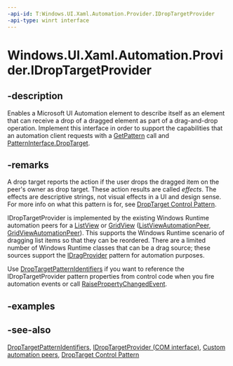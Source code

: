 ```yaml
---
-api-id: T:Windows.UI.Xaml.Automation.Provider.IDropTargetProvider
-api-type: winrt interface
---
```


<!-- Interface syntax.
public interface IDropTargetProvider : 
-->

# Windows.UI.Xaml.Automation.Provider.IDropTargetProvider

## -description
Enables a Microsoft UI Automation element to describe itself as an element that can receive a drop of a dragged element as part of a drag-and-drop operation. Implement this interface in order to support the capabilities that an automation client requests with a [GetPattern](../windows.ui.xaml.automation.peers/automationpeer_getpattern_2046576749.md) call and [PatternInterface.DropTarget](../windows.ui.xaml.automation.peers/patterninterface.md).

## -remarks
A drop target reports the action if the user drops the dragged item on the peer's owner as drop target. These action results are called *effects*. The effects are descriptive strings, not visual effects in a UI and design sense. For more info on what this pattern is for, see [DropTarget Control Pattern](https://msdn.microsoft.com/library/dd5ee4a0-e6c0-4657-a60f-7f59fc569e04).

IDropTargetProvider is implemented by the existing Windows Runtime automation peers for a [ListView](../windows.ui.xaml.controls/listview.md) or [GridView](../windows.ui.xaml.controls/gridview.md) ([ListViewAutomationPeer](../windows.ui.xaml.automation.peers/listviewautomationpeer.md), [GridViewAutomationPeer](../windows.ui.xaml.automation.peers/gridviewautomationpeer.md)). This supports the Windows Runtime scenario of dragging list items so that they can be reordered. There are a limited number of Windows Runtime classes that can be a drag source; these sources support the [IDragProvider](idragprovider.md) pattern for automation purposes.

Use [DropTargetPatternIdentifiers](../windows.ui.xaml.automation/droptargetpatternidentifiers.md) if you want to reference the IDropTargetProvider pattern properties from control code when you fire automation events or call [RaisePropertyChangedEvent](../windows.ui.xaml.automation.peers/automationpeer_raisepropertychangedevent_715050195.md).

## -examples

## -see-also
[DropTargetPatternIdentifiers](../windows.ui.xaml.automation/droptargetpatternidentifiers.md), [IDropTargetProvider (COM interface)](https://msdn.microsoft.com/library/eccdc429-4829-46e0-ae77-270024e2da48), [Custom automation peers](https://msdn.microsoft.com/library/aa8da53b-fe6e-40ac-9f0a-cb09637c87b4), [DropTarget Control Pattern](https://msdn.microsoft.com/library/dd5ee4a0-e6c0-4657-a60f-7f59fc569e04)
